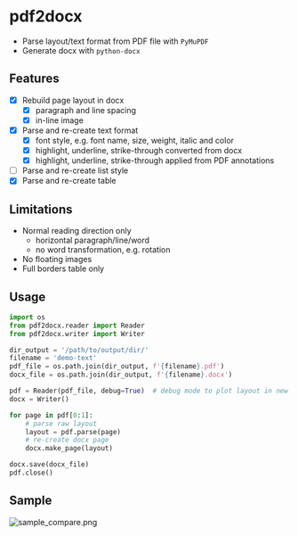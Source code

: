 # pdf2docx

- Parse layout/text format from PDF file with `PyMuPDF`
- Generate docx with `python-docx`

## Features

- [x] Rebuild page layout in docx
	- [x] paragraph and line spacing
	- [x] in-line image
- [x] Parse and re-create text format
	- [x] font style, e.g. font name, size, weight, italic and color
    - [x] highlight, underline, strike-through converted from docx
    - [x] highlight, underline, strike-through applied from PDF annotations
- [ ] Parse and re-create list style
- [x] Parse and re-create table

## Limitations

- Normal reading direction only
    - horizontal paragraph/line/word
    - no word transformation, e.g. rotation
- No floating images
- Full borders table only

## Usage

```python
import os
from pdf2docx.reader import Reader
from pdf2docx.writer import Writer

dir_output = '/path/to/output/dir/'
filename = 'demo-text'
pdf_file = os.path.join(dir_output, f'{filename}.pdf')
docx_file = os.path.join(dir_output, f'{filename}.docx')

pdf = Reader(pdf_file, debug=True)  # debug mode to plot layout in new PDF file
docx = Writer()

for page in pdf[0:1]:
    # parse raw layout
    layout = pdf.parse(page)
    # re-create docx page
    docx.make_page(layout)

docx.save(docx_file)
pdf.close()
```

## Sample

![sample_compare.png](https://s1.ax1x.com/2020/05/17/Yg8XLt.png)